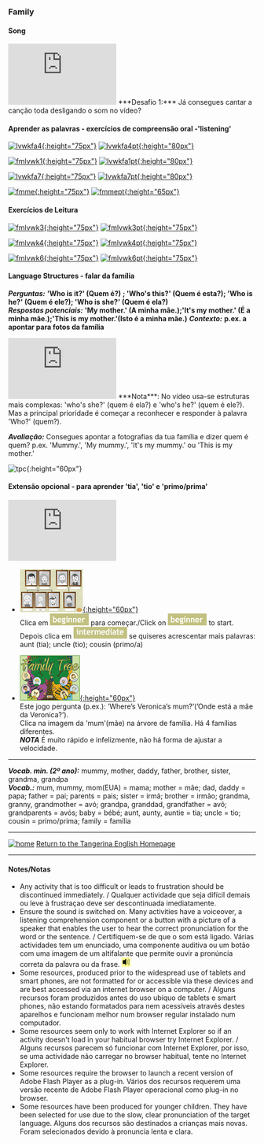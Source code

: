 ### Family

#### Song

<iframe width="220" height="124" src="https://www.youtube.com/embed/GiRUF7hvWuM" frameborder="0" allow="accelerometer; autoplay; encrypted-media; gyroscope; picture-in-picture" allowfullscreen></iframe>    
***Desafio 1:*** Já consegues cantar a canção toda desligando o som no vídeo?  

#### Aprender as palavras - exercícios de compreensão oral -'listening'

[![lvwkfa4](https://1blockatatime.github.io/English/images/lvwkfa4.PNG){:height="75px"}](https://www.liveworksheets.com/worksheets/en/English_as_a_Second_Language_(ESL)/Family_members/Family_Members_nj183575ue) [![lvwkfa4pt](https://1blockatatime.github.io/English/images/lvwkfa4_pt.png){:height="80px"}](https://www.liveworksheets.com/worksheets/en/English_as_a_Second_Language_(ESL)/Family_members/Family_Members_nj183575ue)

[![fmlvwk1](https://1blockatatime.github.io/English/images/fmlvwk1.PNG){:height="75px"}](https://www.liveworksheets.com/worksheets/en/English_as_a_Second_Language_(ESL)/The_family/Family_words_yi15828ja) [![lvwkfa1pt](https://1blockatatime.github.io/English/images/lvwkfa1_pt.png){:height="80px"}](https://www.liveworksheets.com/worksheets/en/English_as_a_Second_Language_(ESL)/The_family/Family_words_yi15828ja)  

[![lvwkfa7](https://1blockatatime.github.io/English/images/lvwkfa7.PNG){:height="75px"}](https://www.liveworksheets.com/worksheets/en/English_as_a_Second_Language_(ESL)/The_family/Family_members_jv11525ld) [![lvwkfa7pt](https://1blockatatime.github.io/English/images/lvwkfa7_pt.png){:height="80px"}](https://www.liveworksheets.com/worksheets/en/English_as_a_Second_Language_(ESL)/The_family/Family_members_jv11525ld)

[![fmme](https://1blockatatime.github.io/English/images/fmme.PNG){:height="75px"}](https://www.freddiesville.com/games/family-members-memory-game/) [![fmmept](https://1blockatatime.github.io/English/images/fmme_pt.png){:height="65px"}](https://www.freddiesville.com/games/family-members-memory-game/)

#### Exercícios de Leitura

[![fmlvwk3](https://1blockatatime.github.io/English/images/fmlvwk3.PNG){:height="75px"}](https://www.liveworksheets.com/worksheets/en/English_as_a_Second_Language_(ESL)/The_family/Family_-_Read_and_choose_xd37015fb) [![fmlvwk3pt](https://1blockatatime.github.io/English/images/fmlvwk3_pt.png){:height="75px"}](https://www.liveworksheets.com/worksheets/en/English_as_a_Second_Language_(ESL)/The_family/Family_-_Read_and_choose_xd37015fb)  

[![fmlvwk4](https://1blockatatime.github.io/English/images/fmlvwk4.PNG){:height="75px"}](https://www.liveworksheets.com/worksheets/en/English_as_a_Second_Language_(ESL)/The_family/Family_-_Read_and_match_fx37014xf) [![fmlvwk4pt](https://1blockatatime.github.io/English/images/fmlvwk4_pt.png){:height="75px"}](https://www.liveworksheets.com/worksheets/en/English_as_a_Second_Language_(ESL)/The_family/Family_-_Read_and_match_fx37014xf)  

[![fmlvwk6](https://1blockatatime.github.io/English/images/fmlvwk6.PNG){:height="75px"}](https://www.liveworksheets.com/worksheets/en/English_as_a_Second_Language_(ESL)/The_family/This_is_my_family_cy15880pf) [![fmlvwk6pt](https://1blockatatime.github.io/English/images/fmlvwk6_pt.png){:height="75px"}](https://www.liveworksheets.com/worksheets/en/English_as_a_Second_Language_(ESL)/The_family/This_is_my_family_cy15880pf)  

#### Language Structures - falar da família

***Perguntas:*** **'Who is it?' (Quem é?) ; 'Who's this?' (Quem é esta?); 'Who is he?' (Quem é ele?); 'Who is she?' (Quem é ela?)**  
***Respostas potenciais:*** **'My mother.' (A minha mãe.);'It's my mother.' (É a minha mãe.);'This is my mother.'(Isto é a minha mãe.)**
***Contexto:*** **p.ex. a apontar para fotos da família**

<iframe width="220" height="124" src="https://www.youtube.com/embed/kgAPgBz90Xs" frameborder="0" allow="accelerometer; autoplay; encrypted-media; gyroscope; picture-in-picture" allowfullscreen></iframe>   
***Nota***: No vídeo usa-se estruturas mais complexas: 'who's she?' (quem é ela?) e 'who's he?' (quem é ele?). Mas a principal prioridade é começar a reconhecer e responder à palavra 'Who?' (quem?).  

***Avaliação:*** Consegues apontar a fotografias da tua família e dizer quem é quem? p.ex. 'Mummy.', 'My mummy.', 'It's my mummy.' ou 'This is my mother.'  

![tpc](https://1blockatatime.github.io/English/images/tpc_pt.png){:height="60px"}  

#### Extensão opcional - para aprender 'tia', 'tio' e 'primo/prima'
<iframe width="220" height="124" src="https://www.youtube.com/embed/FHaObkHEkHQ" frameborder="0" allow="accelerometer; autoplay; encrypted-media; gyroscope; picture-in-picture" allowfullscreen></iframe>  

* [![efgfm](/images/efgfm.PNG){:height="60px"}](https://englishflashgames.blogspot.pt/2010/10/family-vocabulary-game.html)  
Clica em ![efgfm2](/images/efgfm2.PNG) para começar./Click on ![efgfm2](/images/efgfm2.PNG) to start.  
Depois clica em ![efgfm3](/images/efgfm3.PNG) se quiseres acrescentar mais  palavras:  
aunt (tia); uncle (tio); cousin (primo/a)  

* [![wfam1](/images/wfam1.PNG){:height="60px"}](http://www.english-time.eu/hry/family-tree.php?zpet=teacher)  
Este jogo pergunta (p.ex.): ‘Where’s Veronica’s mum?’(’Onde está a mãe da Veronica?’).  
Clica na imagem da 'mum'(mãe) na árvore de família. Há 4 famílias diferentes.  
***NOTA*** É muito rápido e infelizmente, não há forma de ajustar a velocidade.  

***

***Vocab. min. (2º ano):*** mummy, mother, daddy, father, brother, sister, grandma, grandpa  
***Vocab.:*** mum, mummy, mom(EUA) = mama; mother = mãe; dad, daddy = papa; father = pai; parents = pais; sister = irmã; brother = irmão; grandma, granny, grandmother = avó; grandpa, granddad, grandfather = avô; grandparents = avós; baby = bébé; aunt, aunty, auntie = tia; uncle = tio; cousin = primo/prima; family = família  

***
[![home](https://1blockatatime.github.io/English/images/home.png)](https://tangerina-pt.github.io/English) [Return to the Tangerina English Homepage](https://tangerina-pt.github.io/English)

***

#### Notes/Notas
* Any activity that is too difficult or leads to frustration should be discontinued immediately. / Qualquer actividade que seja difícil demais ou leve à frustraçao deve ser descontinuada imediatamente.
* Ensure the sound is switched on. Many activities have a voiceover, a listening comprehension component or a button with a picture of a speaker that enables the user to hear the correct pronunciation for the word or the sentence. / Certifiquem-se de que o som está ligado. Várias actividades tem um enunciado, uma componente auditiva ou um botão com uma imagem de um altifalante que permite ouvir a pronúncia correta da palavra ou da frase. ![spkr2](/images/spkr2.PNG)
* Some resources, produced prior to the widespread use of tablets and smart phones, are not formatted for or accessible via these devices and are best accessed via an internet browser on a computer. / Alguns recursos foram produzidos antes do uso ubíquo de tablets e smart phones, não estando formatados para nem acessíveis através destes aparelhos e funcionam melhor num browser regular instalado num computador.
* Some resources seem only to work with Internet Explorer so if an activity doesn't load in your habitual browser try Internet Explorer. / Alguns recursos parecem só funcionar com Internet Explorer, por isso, se uma actividade não carregar no browser habitual, tente no Internet Explorer.
* Some resources require the browser to launch a recent version of Adobe Flash Player as a plug-in. Vários dos recursos requerem uma versão recente de Adobe Flash Player operacional como plug-in no browser.
* Some resources have been produced for younger children. They have been selected for use due to the slow, clear pronunciation of the target language. Alguns dos recursos são destinados a crianças mais novas. Foram selecionados devido à pronuncia lenta e clara.
